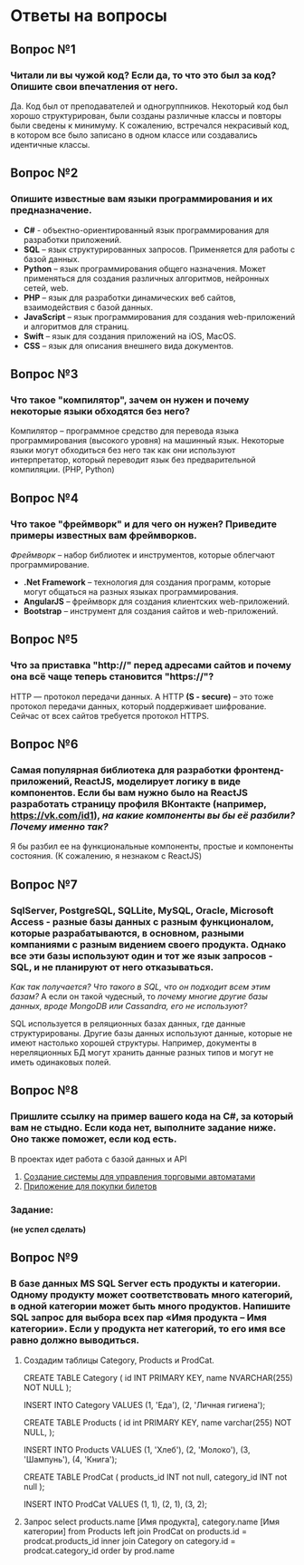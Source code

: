 # Ответы на вопросы

## Вопрос №1
### Читали ли вы чужой код? Если да, то что это был за код? Опишите свои впечатления от него. 
Да. Код был от преподавателей и одногруппников. Некоторый код был хорошо структурирован, были созданы различные классы и повторы были сведены к минимуму. К сожалению, встречался некрасивый код, в котором все было записано в одном классе или создавались идентичные классы.  

## Вопрос №2
### Опишите известные вам языки программирования и их предназначение.
- **C#** - объектно-ориентированный язык программирования для разработки приложений.
- **SQL** – язык структурированных запросов. Применяется для работы с базой данных.
- **Python** – язык программирования общего назначения. Может применяться для создания различных алгоритмов, нейронных сетей, web.
- **PHP** – язык для разработки динамических веб сайтов, взаимодействия с базой данных.
- **JavaScript** – язык программирования для создания web-приложений и алгоритмов для страниц.
- **Swift** – язык для создания приложений на iOS, MacOS.
- **CSS** – язык для описания внешнего вида документов.


## Вопрос №3
### Что такое "компилятор", зачем он нужен и почему некоторые языки обходятся без него?
Компилятор – программное средство для перевода языка программирования (высокого уровня) на машинный язык. Некоторые языки могут обходиться без него так как они используют интерпретатор, который переводит язык без предварительной компиляции. (PHP, Python)

## Вопрос №4
### Что такое "фреймворк" и для чего он нужен? Приведите примеры известных вам фреймворков.
*Фреймворк* – набор библиотек и инструментов, которые облегчают программирование.
- **.Net Framework** – технология для создания программ, которые могут общаться на разных языках программирования.
- **AngularJS** – фреймворк для создания клиентских web-приложений.
- **Bootstrap** – инструмент для создания сайтов и web-приложений.


## Вопрос №5
### Что за приставка "http://" перед адресами сайтов и почему она всё чаще теперь становится "https://"?
HTTP — протокол передачи данных. А HTTP **(S - secure)** – это тоже протокол передачи данных, который поддерживает шифрование. Сейчас от всех сайтов требуется протокол HTTPS.

## Вопрос №6
### Самая популярная библиотека для разработки фронтенд-приложений, ReactJS, моделирует логику в виде компонентов. Если бы вам нужно было на ReactJS разработать страницу профиля ВКонтакте (например, https://vk.com/id1), *на какие компоненты вы бы её разбили? Почему именно так?*
Я бы разбил ее на функциональные компоненты, простые и компоненты состояния. 
(К сожалению, я незнаком с ReactJS) 


## Вопрос №7
### SqlServer, PostgreSQL, SQLLite, MySQL, Oracle, Microsoft Access - разные базы данных с разным функционалом, которые разрабатываются, в основном, разными компаниями с разным видением своего продукта. Однако все эти базы используют один и тот же язык запросов - SQL, и не планируют от него отказываться. 
*Как так получается? Что такого в SQL, что он подходит всем этим базам?* А если он такой чудесный, то *почему многие другие базы данных, вроде MongoDB или Cassandra, его не используют?*

SQL используется в реляционных базах данных, где данные структурированы. Другие базы данных используют данные, которые не имеют настолько хорошей структуры. Например, документы в нереляционных  БД могут хранить данные разных типов и могут не иметь одинаковых полей.

## Вопрос №8
### Пришлите ссылку на пример вашего кода на C#, за который вам не стыдно. Если кода нет, выполните задание ниже. Оно также поможет, если код есть.

В проектах идет работа с базой данных и API
1. [Создание системы для управления торговыми автоматами](https://github.com/korolilya/VendingMachine)
2. [Приложение для покупки билетов](https://github.com/korolilya/CinemaBookingSystem)

### Задание:
**(не успел сделать)**

## Вопрос №9
### В базе данных MS SQL Server есть продукты и категории. Одному продукту может соответствовать много категорий, в одной категории может быть много продуктов. Напишите SQL запрос для выбора всех пар «Имя продукта – Имя категории». Если у продукта нет категорий, то его имя все равно должно выводиться.

1. Создадим таблицы Category, Products и ProdCat.

    CREATE TABLE Category (
      id INT PRIMARY KEY,
      name NVARCHAR(255) NOT NULL
    );

    INSERT INTO Category 
    VALUES  (1, 'Еда'),
            (2, 'Личная гигиена');
   
    CREATE TABLE Products (
      id int PRIMARY KEY,
      name varchar(255) NOT NULL,
    );

    INSERT INTO Products
    VALUES  (1, 'Хлеб'),
            (2, 'Молоко'),
            (3, 'Шампунь'),
            (4, 'Книга');
            
    CREATE TABLE ProdCat (
      products_id  INT not null,
      category_id INT not null
    );

    INSERT INTO ProdCat
    VALUES  (1, 1),
            (2, 1),
            (3, 2);
            
2. Запрос
    select products.name [Имя продукта], category.name [Имя категории]
    from Products
    left join ProdCat on products.id = prodcat.products_id
    inner join Category on category.id = prodcat.category_id
    order by prod.name
